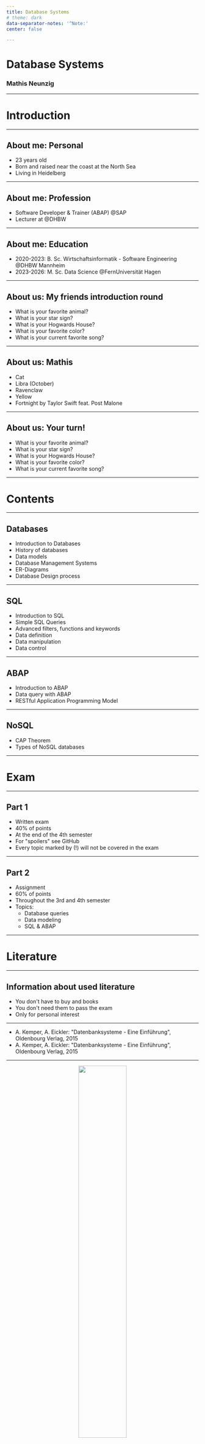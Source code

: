 ```yaml
---
title: Database Systems
# theme: dark
data-separator-notes: '^Note:'
center: false

---
```

# Database Systems
### Mathis Neunzig

---
# Introduction

----
## About me: Personal

* 23 years old
* Born and raised near the coast at the North Sea
* Living in Heidelberg

----
## About me: Profession

* Software Developer & Trainer (ABAP) @SAP
* Lecturer at @DHBW

----
## About me: Education

* 2020-2023: B. Sc. Wirtschaftsinformatik - Software Engineering @DHBW Mannheim
* 2023-2026: M. Sc. Data Science @FernUniversität Hagen

----
## About us: My friends introduction round

* What is your favorite animal?
* What is your star sign?
* What is your Hogwards House?
* What is your favorite color?
* What is your current favorite song?

----
## About us: Mathis

* Cat 
* Libra (October)
* Ravenclaw
* Yellow
* Fortnight by Taylor Swift feat. Post Malone

----
## About us: Your turn!

* What is your favorite animal?
* What is your star sign?
* What is your Hogwards House?
* What is your favorite color?
* What is your current favorite song?

---
# Contents

----
## Databases
* Introduction to Databases
* History of databases
* Data models
* Database Management Systems
* ER-Diagrams
* Database Design process

----
## SQL
* Introduction to SQL
* Simple SQL Queries
* Advanced filters, functions and keywords
* Data definition
* Data manipulation
* Data control

----
## ABAP
* Introduction to ABAP
* Data query with ABAP
* RESTful Application Programming Model

----
## NoSQL
* CAP Theorem
* Types of NoSQL databases

---
# Exam

----
## Part 1
* Written exam
* 40% of points
* At the end of the 4th semester
* For "spoilers" see GitHub
* Every topic marked by (!) will not be covered in the exam

----
## Part 2
* Assignment
* 60% of points
* Throughout the 3rd and 4th semester
* Topics: 
    * Database queries
    * Data modeling
    * SQL & ABAP

---
# Literature

----
## Information about used literature
* You don't have to buy and books
* You don't need them to pass the exam
* Only for personal interest

----
* A. Kemper, A. Eickler: "Datenbanksysteme - Eine Einführung", Oldenbourg Verlag, 2015
* A. Kemper, A. Eickler: "Datenbanksysteme - Eine Einführung", Oldenbourg Verlag, 2015

---
<div align="center" width="90%">
<img src="img/db_excel_meme.jpg" width=50% /><!-- .element style="border: 0px; box-shadow: 0 0 0 0" -->
</div>

---
# Chapter 1
### Database system

----
<div align="center" width="90%">
<img src="img/mosbach.jpeg" width=80% /><!-- .element style="border: 0px; box-shadow: 0 0 0 0" -->
</div>

----
<div align="center" width="90%">
<img src="img/list_of_excel_files.png" width=80% /><!-- .element style="border: 0px; box-shadow: 0 0 0 0" -->
</div>

----
## Problem
* Some files belong to different teams
    * Accounting
    * HR
    * Customer Relations
* The supermarket wants to launch an app for the supermarket

----
### What can go wrong?

----
### Solution:
### Database System!

----
## General terms
* Data: Raw & unprocessed facts
* Information: Processed data
* Metadata: Information about data

----
## Database system
Database system contains of 2 parts:
* Database with stored data
* Database management system (DBMS)

----
## Database
* Storage of electronic, related data
* Store data...
    * efficiently
    * without inconsistent data
    * possibly permanently

----
## DBMS
* Software(-collection)
* Enables users to create and maintain databases
* Commonly referred to as just "database"

----
## Functions of a DBMS
* Define data types, structures and constraints
* Storing data on the database
* Retrieve (query) the database
* Update already existing data in the database

----
## Functions of a DBMS
* Enable multiple users to work with the same database
* Protect data from malicious software
* Protect data from discuptions

----
<div align="center" width="90%">
<img src="img/list_of_excel_files.png" width=80% /><!-- .element style="border: 0px; box-shadow: 0 0 0 0" -->
</div>

----
<div align="center" width="90%">
<img src="img/dbms1.png" width=80% /><!-- .element style="border: 0px; box-shadow: 0 0 0 0" -->
</div>

----
<div align="center" width="90%">
<img src="img/dbms2.png" width=80% /><!-- .element style="border: 0px; box-shadow: 0 0 0 0" -->
</div>

----
<div align="center" width="90%">
<img src="img/dbms3.png" width=80% /><!-- .element style="border: 0px; box-shadow: 0 0 0 0" -->
</div>

----
<div align="center" width="90%">
<img src="img/dbms4.png" width=80% /><!-- .element style="border: 0px; box-shadow: 0 0 0 0" -->
</div>

----
## DBMS
* Many different DBMS
* Different specialities
* Different query languages
* Examples: MySQL or MongoDB

----
<div align="center" width="70%">
<img src="img/mysql.svg" width=50% /><!-- .element style="border: 0px; box-shadow: 0 0 0 0" -->
</div>

----
<div align="center" width="70%">
<img src="img/mongodb.png" width=50% /><!-- .element style="border: 0px; box-shadow: 0 0 0 0" -->
</div>

----
What disadvantages are there?

----
## Disadvantages
* High initial investment
* High concurrent costs
* Too complicated for very small tasks

----
What advantages are there?

----
## Advantages
* Less redundancies (if done correctly)
* Restricting access
* Procedures for (automatic) Backup & Recovery
* (Different) User Interfaces
* Automatic actions & functions
* Efficient data processing
* ...and many more!

---
# Chapter 2
### Data models

----
## "Paper based data model"
<div align="center" width="90%">
<img src="img/census_book.png" width=80% /><!-- .element style="border: 0px; box-shadow: 0 0 0 0" -->
</div>

----
## "Paper based data model"
<div align="center" width="90%">
<img src="img/marriage_book.png" width=80% /><!-- .element style="border: 0px; box-shadow: 0 0 0 0" -->
</div>

----
## "Paper based data model"
<div align="center" width="90%">
<img src="img/card_catalog.png" width=80% /><!-- .element style="border: 0px; box-shadow: 0 0 0 0" -->
</div>

----
## Herman Hollerith (!)
* Problem: 1890 Cencus
* Info 1
* Info 2
* Info 3
<div align="center" width="90%">
<img src="img/herman_hollerith_1890_cencus.png" width=80% /><!-- .element style="border: 0px; box-shadow: 0 0 0 0" -->
</div>

----
## File based data model
<div align="center" width="90%">
<img src="img/big_computer_1950_1970.png" width=80% /><!-- .element style="border: 0px; box-shadow: 0 0 0 0" -->
</div>

----
## File based data model
<div align="center" width="90%">
<img src="img/list_of_excel_files.png" width=80% /><!-- .element style="border: 0px; box-shadow: 0 0 0 0" -->
</div>

----
## Network-like

----
## Integrated Data Store (!)

----
## CODASYL (!)

----
## Hierarchical

----
## IBM Information Management System (!)

----
## Relational

----
## Edgar Codd

----
## INGRES

----
## ORACLE

----
## The 1980s

----
## Object-oriented

----
## ObjectStore (!)

----
## Column-based

----
## HANA

----
## PARACCEL (!)

----
## Document-based

----
## MongoDB

----
## Key-value

----
## Redis

----
## Graph-based

----
## Neo4J

----
## Timeseries-based

----
## InfluxDB 

---
# Chapter 3
### Relational databases

----
## Relational databases

----
## Edgar Codd

----
## Edgar Codd's 12 Rules

----
## Rule 1

----
## Rule 2

----
## Rule 3

----
## Rule 4

----
## Rule 5

----
## Rule 6

----
## Rule 7

----
## Rule 8

----
## Rule 9

----
## Rule 10

----
## Rule 11

----
## Rule 12

----
## Query Language SQL

----
## Relation

---
# Chapter 4
### Database design

----
## Database design

----
## Entity-Relation-Model

----
## Syntax

----
## Syntax

----
## Example

----
## Example

----
## Transfer to Relational Model

----
## Rules

----
## Transfer to Logical Model

---
# Exercise
### Database design

----
## Database design

---
# Chapter 5
### Relational algebra

----
## Relational algebra

---
# Exercise
### Relational algebra

----
## Relational algebra

---
# Chapter 6
### Normal forms

----
## Normal forms

---
# Exercise
### Normal forms

----
## Normal forms

---
# Chapter 7
### SQL Introduction

----
## SQL Introduction

---
# Chapter 8
### SQL Select

----
## SQL Select

---
# Exercise
### SQL 

----
## SQL 

---
# Chapter 9
### SQL Joins

----
## SQL Joins

---
# Chapter 10
### SQL Insert

----
## SQL Insert

---
# Chapter 11
### SQL Update

----
## SQL Update

---
# Chapter 12
### SQL Delete

----
## SQL Delete

---
# Exercise
### SQL 

----
## SQL 

---
# Chapter 13
### SQL Misc

----
## SQL Misc

---
# Chapter 14
### ABAP Introduction

----
## ABAP Introduction

---
# Exercise
### ABAP 

----
## ABAP 

---
# Chapter 15
### ABAP SQL

----
## ABAP SQL

---
# Chapter 16
### ABAP RAP & EML

----
## ABAP RAP & EML

---
# Exercise
### ABAP 

----
## ABAP 

---
# Chapter 17
### Modern Database Architectures

----
## Modern Database Architectures

---
# Chapter 18
### CAP Theorem

----
## CAP Theorem